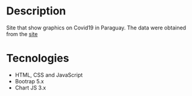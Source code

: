 # Description

Site that show graphics on Covid19 in Paraguay. The data were obtained from the [site](https://www.vacunate.gov.py/index-listado-vacunados.html)

# Tecnologies

- HTML, CSS and JavaScript
- Bootrap 5.x
- Chart JS 3.x